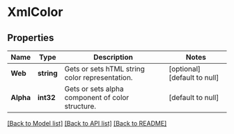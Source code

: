 # XmlColor

## Properties
Name | Type | Description | Notes
------------ | ------------- | ------------- | -------------
**Web** | **string** | Gets or sets hTML string color representation. | [optional] [default to null]
**Alpha** | **int32** | Gets or sets alpha component of color structure. | [default to null]

[[Back to Model list]](../README.md#documentation-for-models) [[Back to API list]](../README.md#documentation-for-api-endpoints) [[Back to README]](../README.md)


